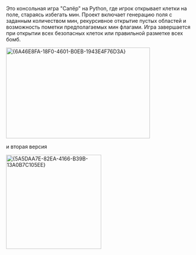 Это консольная игра "Сапёр" на Python, где игрок открывает клетки на поле, стараясь избегать мин.
Проект включает генерацию поля с заданным количеством мин, рекурсивное открытие пустых областей и возможность пометки предполагаемых мин флагами.
Игра завершается при открытии всех безопасных клеток или правильной разметке всех бомб.

<img width="393" height="249" alt="{6A46E8FA-18F0-4601-B0EB-1943E4F76D3A}" src="https://github.com/user-attachments/assets/54de5930-ed09-4b3c-96eb-82cb1d559865" />

и вторая версия 

<img width="260" height="258" alt="{5A5DAA7E-82EA-4166-B39B-13A0B7C105EE}" src="https://github.com/user-attachments/assets/df9db51b-34f2-4fc6-a7de-710191bcbd26" />


